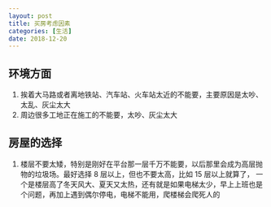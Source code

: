 ```yaml
---
layout: post
title: 买房考虑因素
categories: [生活]
date: 2018-12-20
---
```


## 环境方面

1. 挨着大马路或者离地铁站、汽车站、火车站太近的不能要，主要原因是太吵、太乱、灰尘太大
2. 周边很多工地正在施工的不能要，太吵、灰尘太大

## 房屋的选择

1. 楼层不要太矮，特别是刚好在平台那一层千万不能要，以后那里会成为高层抛物的垃圾场。最好选择 8 层以上，但也不要太高，比如 15 层以上就算了，
一个是楼层高了冬天风大、夏天又太热，还有就是如果电梯太少，早上上班也是个问题，再加上遇到偶尔停电，电梯不能用，爬楼梯会爬死人的
